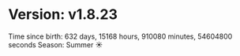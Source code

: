 # Version: v1.8.23
Time since birth: 632 days, 15168 hours, 910080 minutes, 54604800 seconds
Season: Summer ☀️
